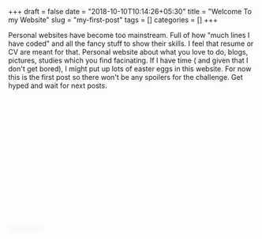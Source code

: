+++
draft = false
date = "2018-10-10T10:14:26+05:30"
title = "Welcome To my Website"
slug = "my-first-post"
tags = []
categories = []
+++
<style>
hide {
  background-color: #fafafa;
  color: #fafafa;
}
hide:hover {
  background-color: #fafafa;
  color: #5e2735;
}
</style>

Personal websites have become too mainstream. Full of how "much lines I have coded" and all the fancy stuff to show their skills. I feel that resume or CV are meant for that. Personal website about what you love to do, blogs, pictures, studies which you find facinating.
If I have time ( and given that I don't get bored), I might put up lots of easter eggs in this website. For now this is the first post so there won't be any spoilers for the challenge. Get hyped and wait for next posts.
<br>
<br>
<br>
<br>
<br>
<br>
<br>
<br>
<br>
<br>
<br>
<br>
<br>
<br>
<br>
<br>
<br>
<hide>Somebody</hide>
